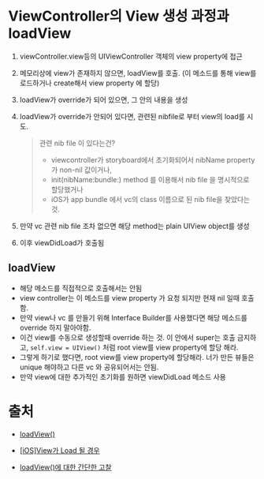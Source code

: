 # ViewController의 View 생성 과정과 loadView

1. viewController.view등의 UIViewController 객체의 view property에 접근

2. 메모리상에 view가 존재하지 않으면, loadView를 호출. (이 메소드를 통해  view를 로드하거나 create해서 view property 에 할당)

3. loadView가 override가 되어 있으면, 그 안의 내용을 생성

4. loadView가 override가 안되어 있다면,  관련된 nibfile로 부터 view의 load를 시도. 

   > 관련 nib file 이 있다는건?
   >
   > - viewcontroller가 storyboard에서 초기화되어서 nibName property가 non-nil 값이거나, 
   > - init(nibName:bundle:) method 를 이용해서 nib file 을 명시적으로 할당했거나 
   > - iOS가 app bundle 에서 vc의 class 이름으로 된 nib file을 찾았다는 것. 

5. 만약 vc 관련 nib file 조차 없으면 해당 method는 plain UIView object를 생성

6. 이후 viewDidLoad가 호출됨



## loadView

- 해당 메소드를 직접적으로 호출해서는 안됨
- view controller는 이 메소드를 view property 가 요청 되지만 현재 nil 일때 호출함. 
- 만약 view나 vc 를 만들기 위해 Interface Builder를 사용했다면 해당 메소드를 override 하지 말아야함.
- 이건 view를 수동으로 생성할때 override 하는 것. 이 안에서  super는 호출 금지하고, `self.view = UIView()` 처럼 root view를 view property에 할당 해라.
- 그렇게 하기로 했다면, root view를 view property에 할당해라. 너가 만든 뷰들은 unique 해야하고 다른 vc 와 공유되어서는 안됨. 
- 만약 view에 대한 추가적인 초기화를 원하면 viewDidLoad 메소드 사용

# 출처

- [loadView()](https://developer.apple.com/documentation/uikit/uiviewcontroller/1621454-loadview)

- [[iOS\]View가 Load 될 경우](https://mrgamza.tistory.com/279)

- [loadView()에 대한 간단한 고찰](https://learn-hyeoni.tistory.com/56)

